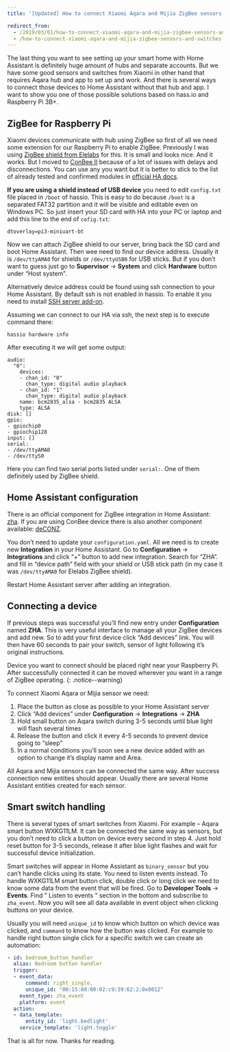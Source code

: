 ```yaml
---
title: '[Updated] How to connect Xiaomi Aqara and Mijia ZigBee sensors and switches to Home Assistant without hub'

redirect_from:
  - /2019/03/01/how-to-connect-xiaomi-aqara-and-mijia-zigbee-sensors-and-switches-to-home-assistant-without-hub
  - /how-to-connect-xiaomi-aqara-and-mijia-zigbee-sensors-and-switches-to-home-assistant-without-hub
---
```


The last thing you want to see setting up your smart home with Home Assistant is definitely huge amount of hubs and separate accounts. But we have some good sensors and switches from Xiaomi in other hand that requires Aqara hub and app to set up and work. And there is several ways to connect those devices to Home Assistant without that hub and app. I want to show you one of those possible solutions based on hass.io and Raspberry Pi 3B+.

## ZigBee for Raspberry Pi

Xiaomi devices communicate with hub using ZigBee so first of all we need some extension for our Raspberry Pi to enable ZigBee. Previously I was using [ZigBee shield from Elelabs](https://elelabs.com/products/elelabs_zigbee_shield.html) for this. It is small and looks nice. And it works. But I moved to [ConBee II](https://www.phoscon.de/en/conbee2) because of a lot of issues with delays and disconnections. You can use any you want but it is better to stick to the list of already tested and confirmed modules in [official HA docs](https://www.home-assistant.io/components/zha/).

**If you are using a shield instead of USB device** you need to edit `config.txt` file placed in `/boot` of hassio. This is easy to do because `/boot` is a separated FAT32 partition and it will be visible and editable even on Windows PC. So just insert your SD card with HA into your PC or laptop and add this line to the end of `cofig.txt`:

```
dtoverlay=pi3-miniuart-bt
```

Now we can attach ZigBee shield to our server, bring back the SD card and boot Home Assistant. Then wee need to find our device address. Usually it is `/dev/ttyAMA0` for shields or `/dev/ttyUSB0` for USB sticks. But if you don’t want to guess just go to **Supervisor** -> **System** and click **Hardware** button under “Host system”.

Alternatively device address could be found using ssh connection to your Home Assistant. By default ssh is not enabled in hassio. To enable it you need to install [SSH server add-on](https://www.home-assistant.io/addons/ssh/).

Assuming we can connect to our HA via ssh, the next step is to execute command there:

```
hassio hardware info
```

After executing it we will get some output:

```
audio:
  "0":
    devices:
    - chan_id: "0"
      chan_type: digital audio playback
    - chan_id: "1"
      chan_type: digital audio playback
    name: bcm2835_alsa - bcm2835 ALSA
    type: ALSA
disk: []
gpio:
- gpiochip0
- gpiochip128
input: []
serial:
- /dev/ttyAMA0
- /dev/ttyS0
```

Here you can find two serial ports listed under `serial:`. One of them definitely used by ZigBee shield.

<div class="adsblock">
<script async src="https://pagead2.googlesyndication.com/pagead/js/adsbygoogle.js"></script>
<ins class="adsbygoogle"
     style="display:block; text-align:center;"
     data-ad-layout="in-article"
     data-ad-format="fluid"
     data-ad-client="ca-pub-6530242109614004"
     data-ad-slot="2178866199"></ins>
<script>
     (adsbygoogle = window.adsbygoogle || []).push({});
</script>
</div>

## Home Assistant configuration

There is an official component for ZigBee integration in Home Assistant: [zha](https://www.home-assistant.io/components/zha/). If you are using ConBee device there is also another component available: [deCONZ](https://www.home-assistant.io/integrations/deconz/).

You don’t need to update your `configuration.yaml`. All we need is to create new **Integration** in your Home Assistant. Go to **Configuration** -> **Integrations** and click “+” button to add new integration. Search for “ZHA”. and fill in “device path” field with your shield or USB stick path (in my case it was `/dev/ttyAMA0` for Elelabs ZigBee shield).

Restart Home Assistant server after adding an integration.

## Connecting a device

If previous steps was successful you’ll find new entry under **Configuration** named **ZHA**. This is very useful interface to manage all your ZigBee devices and add new. So to add your first device click “Add devices” link. You will then have 60 seconds to pair your switch, sensor of light following it’s original instructions.

Device you want to connect should be placed right near your Raspberry Pi. After successfully connected it can be moved wherever you want in a range of ZigBee operating. {: .notice--warning}

To connect Xiaomi Aqara or Mijia sensor we need:

1. Place the button as close as possible to your Home Assistant server
2. Click “Add devices” under **Configuration** -> **Integrations** -> **ZHA**
3. Hold small button on Aqara switch during 3-5 seconds until blue light will flash several times
4. Release the button and click it every 4-5 seconds to prevent device going to “sleep”
5. In a normal conditions you’ll soon see a new device added with an option to change it’s display name and Area.

All Aqara and Mijia sensors can be connected the same way. After success connection new entities should appear. Usually there are several Home Assistant entities created for each sensor.

## Smart switch handling

There is several types of smart switches from Xiaomi. For example – Aqara smart button WXKG11LM. It can be connected the same way as sensors, but you don’t need to click a button on device every second in step 4. Just hold reset button for 3-5 seconds, release it after blue light flashes and wait for successful device initialization.

Smart switches will appear in Home Assistant as `binary_sensor` but you can’t handle clicks using its state. You need to listen events instead. To handle WXKG11LM smart button click, double click or long click we need to know some data from the event that will be fired. Go to **Developer Tools** -> **Events**. Find ” Listen to events ” section in the bottom and subscribe to `zha_event`. Now you will see all data available in event object when clicking buttons on your device.

Usually you will need `unique_id` to know which button on which device was clicked, and `command` to know how the button was clicked. For example to handle right button single click for a specific switch we can create an automation:

```yaml
- id: bedroom_button_handler
  alias: Bedroom button handler
  trigger:
  - event_data:
      command: right_single,
      unique_id: "00:15:8d:00:02:c9:39:62:2:0x0012"
    event_type: zha_event
    platform: event
  action:
  - data_template:
      entity_id: 'light.bedlight'
    service_template: 'light.toggle'
```

That is all for now. Thanks for reading.